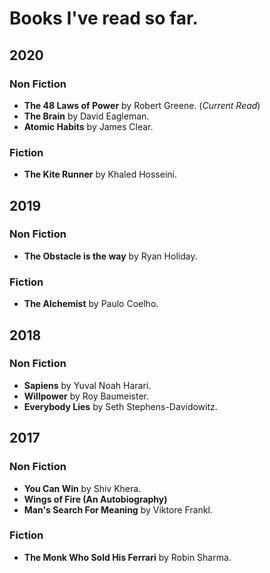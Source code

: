 
# Books I've read so far.

## 2020

### Non Fiction
* **The 48 Laws of Power** by Robert Greene. (_Current Read_)
* **The Brain** by David Eagleman.
* **Atomic Habits** by James Clear.

### Fiction
* **The Kite Runner** by Khaled Hosseini.

## 2019

### Non Fiction
* **The Obstacle is the way** by Ryan Holiday.

### Fiction
* **The Alchemist** by Paulo Coelho.


## 2018

### Non Fiction
* **Sapiens** by Yuval Noah Harari.
* **Willpower** by Roy Baumeister.
* **Everybody Lies** by Seth Stephens-Davidowitz.

## 2017

### Non Fiction
* **You Can Win** by Shiv Khera.
* **Wings of Fire (An Autobiography)**
* **Man's Search For Meaning** by Viktore Frankl.

### Fiction
* **The Monk Who Sold His Ferrari** by Robin Sharma.


